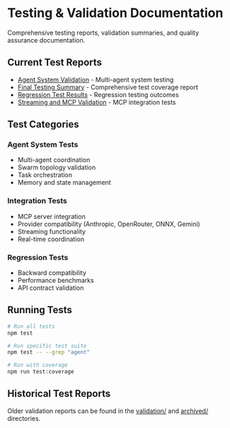 # Testing & Validation Documentation

Comprehensive testing reports, validation summaries, and quality assurance documentation.

## Current Test Reports

- [Agent System Validation](AGENT-SYSTEM-VALIDATION.md) - Multi-agent system testing
- [Final Testing Summary](FINAL-TESTING-SUMMARY.md) - Comprehensive test coverage report
- [Regression Test Results](REGRESSION-TEST-RESULTS.md) - Regression testing outcomes
- [Streaming and MCP Validation](STREAMING-AND-MCP-VALIDATION.md) - MCP integration tests

## Test Categories

### Agent System Tests
- Multi-agent coordination
- Swarm topology validation
- Task orchestration
- Memory and state management

### Integration Tests
- MCP server integration
- Provider compatibility (Anthropic, OpenRouter, ONNX, Gemini)
- Streaming functionality
- Real-time coordination

### Regression Tests
- Backward compatibility
- Performance benchmarks
- API contract validation

## Running Tests

```bash
# Run all tests
npm test

# Run specific test suite
npm test -- --grep "agent"

# Run with coverage
npm run test:coverage
```

## Historical Test Reports

Older validation reports can be found in the [validation/](../validation/) and [archived/](../archived/) directories.
